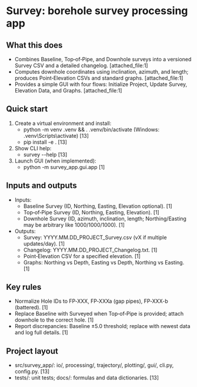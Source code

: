 # Survey: borehole survey processing app

## What this does
- Combines Baseline, Top‑of‑Pipe, and Downhole surveys into a versioned Survey CSV and a detailed changelog. [attached_file:1]
- Computes downhole coordinates using inclination, azimuth, and length; produces Point‑Elevation CSVs and standard graphs. [attached_file:1]
- Provides a simple GUI with four flows: Initialize Project, Update Survey, Elevation Data, and Graphs. [attached_file:1]

## Quick start
1. Create a virtual environment and install:
   - python -m venv .venv && . .venv/bin/activate  (Windows: .venv\Scripts\activate) [13]
   - pip install -e . [13]
2. Show CLI help:
   - survey --help [13]
3. Launch GUI (when implemented):
   - python -m survey_app.gui.app [1]

## Inputs and outputs
- Inputs:
  - Baseline Survey (ID, Northing, Easting, Elevation optional). [1]
  - Top‑of‑Pipe Survey (ID, Northing, Easting, Elevation). [1]
  - Downhole Survey (ID, azimuth, inclination, length; Northing/Easting may be arbitrary like 1000/1000/1000). [1]
- Outputs:
  - Survey: YYYY.MM.DD_PROJECT_Survey.csv (vX if multiple updates/day). [1]
  - Changelog: YYYY.MM.DD_PROJECT_Changelog.txt. [1]
  - Point‑Elevation CSV for a specified elevation. [1]
  - Graphs: Northing vs Depth, Easting vs Depth, Northing vs Easting. [1]

## Key rules
- Normalize Hole IDs to FP‑XXX, FP‑XXXa (gap pipes), FP‑XXX-b (battered). [1]
- Replace Baseline with Surveyed when Top‑of‑Pipe is provided; attach downhole to the correct hole. [1]
- Report discrepancies: Baseline ±5.0 threshold; replace with newest data and log full details. [1]

## Project layout
- src/survey_app/: io/, processing/, trajectory/, plotting/, gui/, cli.py, config.py. [13]
- tests/: unit tests; docs/: formulas and data dictionaries. [13]
